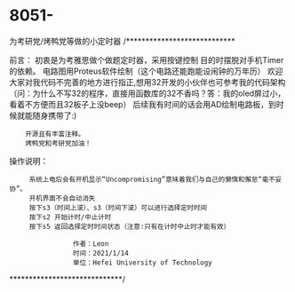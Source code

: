 # 8051-
为考研党/烤鸭党等做的小定时器
/****************************

前言：
		初衷是为考雅思做个做题定时器，采用按键控制
		目的时摆脱对手机Timer的依赖。
		电路图用Proteus软件绘制（这个电路还能跑能设闹钟的万年历）
		欢迎大家对我代码不完善的地方进行指正,想用32开发的小伙伴也可参考我的代码架构
		（问：为什么不写32的程序，直接用函数库的32不香吗？答：我的oled屏过小，看着不方便而且32板子上没beep）
		后续我有时间的话会用AD绘制电路板，到时候就能随身携带了:)

        开源且有丰富注释。
		烤鸭党和考研党加油！

操作说明：
         
		 系统上电后会有开机显示“Uncompromising”意味着我们与自己的懒惰和懈怠“毫不妥协”。
		 开机界面不会自动消失
		 按下s3（时间上滚）、s3（时间下滚）可以进行选择定时时间
		 按下s2 开始计时/中止计时
		 按下s5 返回选择定时时间状态（注意:只有在计时中止时才能有效）

  					作者：Leon
  					时间：2021/1/14
  					单位：Hefei University of Technology
   *****************************/
